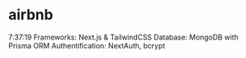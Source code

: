 # airbnb
7:37:19
Frameworks: Next.js & TailwindCSS
Database: MongoDB with Prisma ORM
Authentification: NextAuth, bcrypt